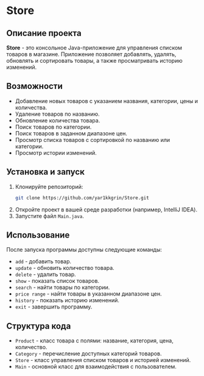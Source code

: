 # Store

## Описание проекта
**Store** - это консольное Java-приложение для управления списком товаров в магазине. Приложение позволяет добавлять, удалять, обновлять и сортировать товары, а также просматривать историю изменений.

## Возможности
- Добавление новых товаров с указанием названия, категории, цены и количества.
- Удаление товаров по названию.
- Обновление количества товара.
- Поиск товаров по категории.
- Поиск товаров в заданном диапазоне цен.
- Просмотр списка товаров с сортировкой по названию или категории.
- Просмотр истории изменений.

## Установка и запуск
1. Клонируйте репозиторий:
   ```sh
   git clone https://github.com/yar1kkgrin/Store.git
   ```
2. Откройте проект в вашей среде разработки (например, IntelliJ IDEA).
3. Запустите файл `Main.java`.

## Использование
После запуска программы доступны следующие команды:
- `add` - добавить товар.
- `update` - обновить количество товара.
- `delete` - удалить товар.
- `show` - показать список товаров.
- `search` - найти товары по категории.
- `price range` - найти товары в указанном диапазоне цен.
- `history` - показать историю изменений.
- `exit` - завершить программу.

## Структура кода
- `Product` - класс товара с полями: название, категория, цена, количество.
- `Category` - перечисление доступных категорий товаров.
- `Store` - класс управления списком товаров и историей изменений.
- `Main` - основной класс для взаимодействия с пользователем.


